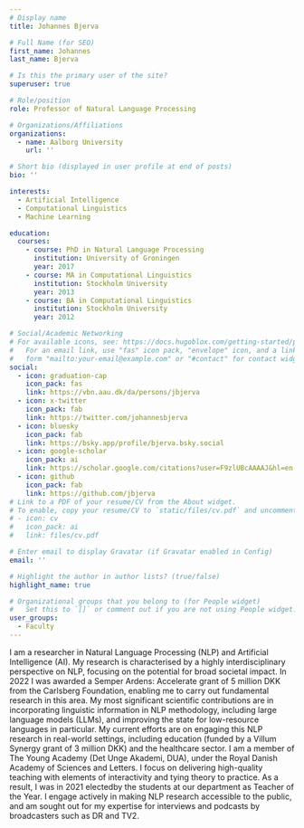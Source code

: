 ```yaml
---
# Display name
title: Johannes Bjerva

# Full Name (for SEO)
first_name: Johannes
last_name: Bjerva

# Is this the primary user of the site?
superuser: true

# Role/position
role: Professor of Natural Language Processing

# Organizations/Affiliations
organizations:
  - name: Aalborg University
    url: ''

# Short bio (displayed in user profile at end of posts)
bio: ''

interests:
  - Artificial Intelligence
  - Computational Linguistics
  - Machine Learning

education:
  courses:
    - course: PhD in Natural Language Processing
      institution: University of Groningen
      year: 2017
    - course: MA in Computational Linguistics
      institution: Stockholm University
      year: 2013
    - course: BA in Computational Linguistics
      institution: Stockholm University
      year: 2012

# Social/Academic Networking
# For available icons, see: https://docs.hugoblox.com/getting-started/page-builder/#icons
#   For an email link, use "fas" icon pack, "envelope" icon, and a link in the
#   form "mailto:your-email@example.com" or "#contact" for contact widget.
social:
  - icon: graduation-cap
    icon_pack: fas
    link: https://vbn.aau.dk/da/persons/jbjerva
  - icon: x-twitter
    icon_pack: fab
    link: https://twitter.com/johannesbjerva
  - icon: bluesky
    icon_pack: fab
    link: https://bsky.app/profile/bjerva.bsky.social
  - icon: google-scholar
    icon_pack: ai
    link: https://scholar.google.com/citations?user=F9zlUBcAAAAJ&hl=en
  - icon: github
    icon_pack: fab
    link: https://github.com/jbjerva
# Link to a PDF of your resume/CV from the About widget.
# To enable, copy your resume/CV to `static/files/cv.pdf` and uncomment the lines below.
# - icon: cv
#   icon_pack: ai
#   link: files/cv.pdf

# Enter email to display Gravatar (if Gravatar enabled in Config)
email: ''

# Highlight the author in author lists? (true/false)
highlight_name: true

# Organizational groups that you belong to (for People widget)
#   Set this to `[]` or comment out if you are not using People widget.
user_groups:
  - Faculty
---
```


I am a researcher in Natural Language Processing (NLP) and Artificial Intelligence (AI). My research is characterised by a highly interdisciplinary perspective on NLP, focusing on the potential for broad societal impact. In 2022 I was awarded a Semper Ardens: Accelerate grant of 5 million DKK from the Carlsberg Foundation, enabling me to carry out fundamental research in this area. My most significant scientific contributions are in incorporating linguistic information in NLP methodology, including large language models (LLMs), and improving the state for low-resource languages in particular. My current efforts are on engaging this NLP research in real-world settings, including education (funded by a Villum Synergy grant of 3 million DKK) and the healthcare sector. I am a member of The Young Academy (Det Unge Akademi, DUA), under the Royal Danish Academy of Sciences and Letters. I focus on delivering high-quality teaching with elements of interactivity and tying theory to practice. As a result, I was in 2021 electedby the students at our department as Teacher of the Year. I engage actively in making NLP research accessible to the public, and am sought out for my expertise for interviews and podcasts by broadcasters such as DR and TV2.